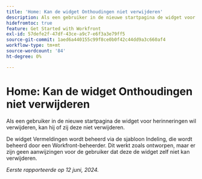 ```yaml
---
title: 'Home: Kan de widget Onthoudingen niet verwijderen'
description: Als een gebruiker in de nieuwe startpagina de widget voor herinneringen wil verwijderen, kan hij of zij deze niet verwijderen.
hidefromtoc: true
feature: Get Started with Workfront
exl-id: 57defe2f-47df-43ce-a9c7-e6f3a3e79ff5
source-git-commit: 1aed6a440155c99f8ce0b0f42c44dd9a3c660af4
workflow-type: tm+mt
source-wordcount: '84'
ht-degree: 0%

---
```


# Home: Kan de widget Onthoudingen niet verwijderen

<!--valid issue; won't fix-->

Als een gebruiker in de nieuwe startpagina de widget voor herinneringen wil verwijderen, kan hij of zij deze niet verwijderen.

De widget Vermeldingen wordt beheerd via de sjabloon Indeling, die wordt beheerd door een Workfront-beheerder. Dit werkt zoals ontworpen, maar er zijn geen aanwijzingen voor de gebruiker dat deze de widget zelf niet kan verwijderen.

_Eerste rapporteerde op 12 juni, 2024._
